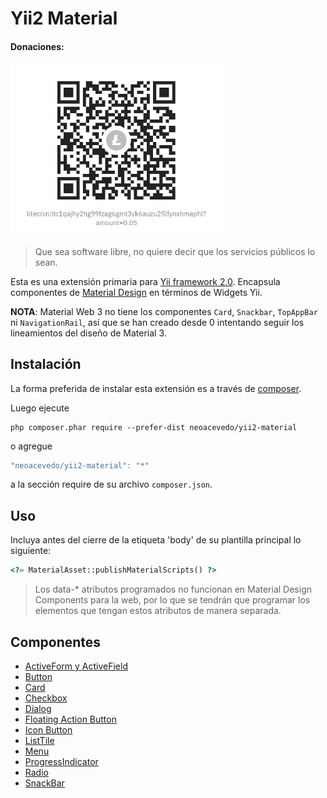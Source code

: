 Yii2 Material
============

#### Donaciones:

<img title="" src="Litecoin.jpg" alt="" width="339" data-align="center">

> Que sea software libre, no quiere decir que los servicios públicos lo sean. 

Esta es una extensión primaria para [Yii framework 2.0](https://www.yiiframework.com). Encapsula componentes de [Material Design](https://m3.material.io/) en términos de Widgets Yii.

**NOTA**: Material Web 3 no tiene los componentes `Card`, `Snackbar`, `TopAppBar` ni `NavigationRail`, así que se han creado desde 0 intentando seguir los lineamientos del diseño de Material 3.

Instalación
------------

La forma preferida de instalar esta extensión es a través de [composer](http://getcomposer.org/download/).

Luego ejecute

```
php composer.phar require --prefer-dist neoacevedo/yii2-material
```

o agregue

```js
"neoacevedo/yii2-material": "*"
```

a la sección require de su archivo `composer.json`.

Uso
----

Incluya antes del cierre de la etiqueta 'body' de su plantilla principal lo siguiente:

```php
<?= MaterialAsset::publishMaterialScripts() ?>
```

> Los data-* atributos programados no funcionan en Material Design Components para la web, por lo que se tendrán que programar los elementos que tengan estos atributos de manera separada.

Componentes
---

- [ActiveForm y ActiveField](docs/ACTIVEFORM.md)
- [Button](docs/BUTTON.md)
- [Card](docs/CARD.md)
- [Checkbox](docs/CHECKBOX.md)
- [Dialog](docs/DIALOG.md)
- [Floating Action Button](docs/FAB.md)
- [Icon Button](docs/ICONBUTTON.md)
- [ListTile](docs/LISTTILE.md) 
- [Menu](docs/MENU.md)
- [ProgressIndicator](docs/PROGRESSINDICATOR.md) 
- [Radio](docs/RADIO.md)
- [SnackBar](docs/SNACKBAR.md)

